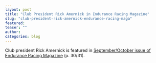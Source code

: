 ```yaml
---
layout: post
title: "Club President Rick Amernick in Endurance Racing Magazine"
slug: "club-president-rick-amernick-endurance-racing-maga"
featured: 
teaser: ""
author: 
categories: blog
---
```

<p>Club president Rick Amernick is featured in&nbsp;<a href="http://go.epublish4me.com/ebook/ebook?id=10079787#/0">September/October issue of Endurance Racing Magazine</a>&nbsp;(p. 30/31).</p>
